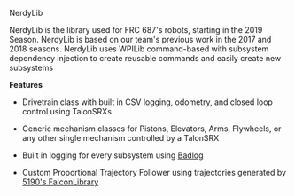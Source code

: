 NerdyLib


NerdyLib is the library used for FRC 687's robots, starting in the 2019 Season. NerdyLib is based on our team's previous work in the 2017 and 2018 seasons. NerdyLib uses WPILib command-based with subsystem dependency injection to create reusable commands and easily create new subsystems


**Features**

* Drivetrain class with built in CSV logging, odometry, and closed loop control using TalonSRXs

* Generic mechanism classes for Pistons, Elevators, Arms, Flywheels, or any other single mechanism controlled by a TalonSRX

* Built in logging for every subsystem using [Badlog](https://github.com/dominikWin/badlog)

* Custom Proportional Trajectory Follower using trajectories generated by [5190's FalconLibrary](https://github.com/5190GreenHopeRobotics/FalconLibrary)

